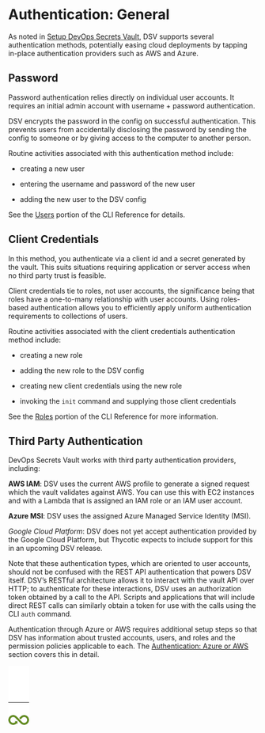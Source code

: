 ﻿[title]: # (Authentication: General)
[tags]: # (DevOps Secrets Vault,DSV,)
[priority]: # (1400)

# Authentication: General

As noted in [Setup DevOps Secrets Vault](../setup/index.md), DSV supports several authentication methods, potentially easing cloud deployments by tapping in-place authentication providers such as AWS and Azure.

## Password

Password authentication relies directly on individual user accounts. It requires an initial admin account with username + password authentication.

DSV encrypts the password in the config on successful authentication. This prevents users from accidentally disclosing the password by sending the config to someone or by giving access to the computer to another person.

Routine activities associated with this authentication method include:

* creating a new user

* entering the username and password of the new user

* adding the new user to the DSV config

See the [Users](../cli-ref/user.md) portion of the CLI Reference for details.

## Client Credentials

In this method, you authenticate via a client id and a secret generated by the vault. This suits situations requiring application or server access when no third party trust is feasible.

Client credentials tie to roles, not user accounts, the significance being that roles have a one-to-many relationship with user accounts. Using roles-based authentication allows you to efficiently apply uniform authentication requirements to collections of users.

Routine activities associated with the client credentials authentication method include:

* creating a new role

* adding the new role to the DSV config

* creating new client credentials using the new role

* invoking the `init` command and supplying those client credentials

See the [Roles](../cli-ref/role.md) portion of the CLI Reference for more information.

## Third Party Authentication

DevOps Secrets Vault works with third party authentication providers, including:

**AWS IAM**: DSV uses the current AWS profile to generate a signed request which the vault validates against AWS. You can use this with EC2 instances and with a Lambda that is assigned an IAM role or an IAM user account.

**Azure MSI**: DSV uses the assigned Azure Managed Service Identity (MSI).

*Google Cloud Platform*: DSV does not yet accept authentication provided by the Google Cloud Platform, but Thycotic expects to include support for this in an upcoming DSV release.

Note that these authentication types, which are oriented to user accounts, should not be confused with the REST API authentication that powers DSV itself. DSV’s RESTful architecture allows it to interact with the vault API over HTTP; to authenticate for these interactions, DSV uses an authorization token obtained by a call to the API. Scripts and applications that will include direct REST calls can similarly obtain a token for use with the calls using the CLI `auth` command.

Authentication through Azure or AWS requires additional setup steps so that DSV has information about trusted accounts, users, and roles and the permission policies applicable to each. The [Authentication: Azure or AWS](../authent-azure-aws/index.md) section covers this in detail.

![Article End](../dsv-bug.png)

  
